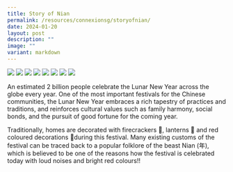 ```yaml
---
title: Story of Nian
permalink: /resources/connexionsg/storyofnian/
date: 2024-01-20
layout: post
description: ""
image: ""
variant: markdown
---
```

![](/images/connexionsg/2023/Story_of_Nian_IG_1.png)
![](/images/connexionsg/2023/Story_of_Nian_IG_2.png)
![](/images/connexionsg/2023/Story_of_Nian_IG_3.png)
![](/images/connexionsg/2023/Story_of_Nian_IG_4.png)
![](/images/connexionsg/2023/Story_of_Nian_IG_5.png)
![](/images/connexionsg/2023/Story_of_Nian_IG_6.png)
![](/images/connexionsg/2023/Story_of_Nian_IG_7.png)
![](/images/connexionsg/2023/Story_of_Nian_IG_8.png)










An estimated 2 billion people celebrate the Lunar New Year across the globe every year. One of the most important festivals for the Chinese communities, the Lunar New Year embraces a rich tapestry of practices and traditions, and reinforces cultural values such as family harmony, social bonds, and the pursuit of good fortune for the coming year.

Traditionally, homes are decorated with firecrackers 🧨, lanterns 🏮 and red coloured decorations 🧧during this festival. Many existing customs of the festival can be traced back to a popular folklore of the beast Nian (年), which is believed to be one of the reasons how the festival is celebrated today with loud noises and bright red colours!!